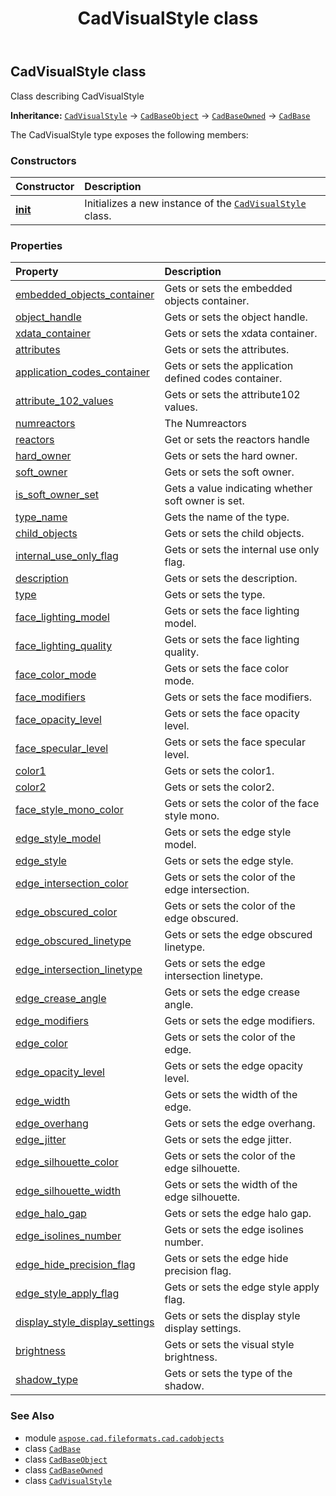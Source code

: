 ﻿---
title: CadVisualStyle class
second_title: Aspose.CAD for Python via .NET API References
description: 
type: docs
weight: 1250
url: /aspose.cad.fileformats.cad.cadobjects/cadvisualstyle/
is_root: false
---

## CadVisualStyle class

Class describing CadVisualStyle



**Inheritance:** [`CadVisualStyle`](/cad/python-net/aspose.cad.fileformats.cad.cadobjects/cadvisualstyle) → 
[`CadBaseObject`](/cad/python-net/aspose.cad.fileformats.cad.cadobjects/cadbaseobject) → 
[`CadBaseOwned`](/cad/python-net/aspose.cad.fileformats.cad.cadobjects/cadbaseowned) → 
[`CadBase`](/cad/python-net/aspose.cad.fileformats.cad.cadobjects/cadbase)



The CadVisualStyle type exposes the following members:

### Constructors
| Constructor | Description |
| :- | :- |
| [__init__](/cad/python-net/aspose.cad.fileformats.cad.cadobjects/cadvisualstyle/__init__/#) | Initializes a new instance of the [`CadVisualStyle`](/cad/python-net/aspose.cad.fileformats.cad.cadobjects/cadvisualstyle) class. |


### Properties
| Property | Description |
| :- | :- |
| [embedded_objects_container](/cad/python-net/aspose.cad.fileformats.cad.cadobjects/cadvisualstyle/embedded_objects_container) | Gets or sets the embedded objects container. |
| [object_handle](/cad/python-net/aspose.cad.fileformats.cad.cadobjects/cadvisualstyle/object_handle) | Gets or sets the object handle. |
| [xdata_container](/cad/python-net/aspose.cad.fileformats.cad.cadobjects/cadvisualstyle/xdata_container) | Gets or sets the xdata container. |
| [attributes](/cad/python-net/aspose.cad.fileformats.cad.cadobjects/cadvisualstyle/attributes) | Gets or sets the attributes. |
| [application_codes_container](/cad/python-net/aspose.cad.fileformats.cad.cadobjects/cadvisualstyle/application_codes_container) | Gets or sets the application defined codes container. |
| [attribute_102_values](/cad/python-net/aspose.cad.fileformats.cad.cadobjects/cadvisualstyle/attribute_102_values) | Gets or sets the attribute102 values. |
| [numreactors](/cad/python-net/aspose.cad.fileformats.cad.cadobjects/cadvisualstyle/numreactors) | The Numreactors |
| [reactors](/cad/python-net/aspose.cad.fileformats.cad.cadobjects/cadvisualstyle/reactors) | Get or sets the reactors handle |
| [hard_owner](/cad/python-net/aspose.cad.fileformats.cad.cadobjects/cadvisualstyle/hard_owner) | Gets or sets the hard owner. |
| [soft_owner](/cad/python-net/aspose.cad.fileformats.cad.cadobjects/cadvisualstyle/soft_owner) | Gets or sets the soft owner. |
| [is_soft_owner_set](/cad/python-net/aspose.cad.fileformats.cad.cadobjects/cadvisualstyle/is_soft_owner_set) | Gets a value indicating whether soft owner is set. |
| [type_name](/cad/python-net/aspose.cad.fileformats.cad.cadobjects/cadvisualstyle/type_name) | Gets the name of the type. |
| [child_objects](/cad/python-net/aspose.cad.fileformats.cad.cadobjects/cadvisualstyle/child_objects) | Gets or sets the child objects. |
| [internal_use_only_flag](/cad/python-net/aspose.cad.fileformats.cad.cadobjects/cadvisualstyle/internal_use_only_flag) | Gets or sets the internal use only flag. |
| [description](/cad/python-net/aspose.cad.fileformats.cad.cadobjects/cadvisualstyle/description) | Gets or sets the description. |
| [type](/cad/python-net/aspose.cad.fileformats.cad.cadobjects/cadvisualstyle/type) | Gets or sets the type. |
| [face_lighting_model](/cad/python-net/aspose.cad.fileformats.cad.cadobjects/cadvisualstyle/face_lighting_model) | Gets or sets the face lighting model. |
| [face_lighting_quality](/cad/python-net/aspose.cad.fileformats.cad.cadobjects/cadvisualstyle/face_lighting_quality) | Gets or sets the face lighting quality. |
| [face_color_mode](/cad/python-net/aspose.cad.fileformats.cad.cadobjects/cadvisualstyle/face_color_mode) | Gets or sets the face color mode. |
| [face_modifiers](/cad/python-net/aspose.cad.fileformats.cad.cadobjects/cadvisualstyle/face_modifiers) | Gets or sets the face modifiers. |
| [face_opacity_level](/cad/python-net/aspose.cad.fileformats.cad.cadobjects/cadvisualstyle/face_opacity_level) | Gets or sets the face opacity level. |
| [face_specular_level](/cad/python-net/aspose.cad.fileformats.cad.cadobjects/cadvisualstyle/face_specular_level) | Gets or sets the face specular level. |
| [color1](/cad/python-net/aspose.cad.fileformats.cad.cadobjects/cadvisualstyle/color1) | Gets or sets the color1. |
| [color2](/cad/python-net/aspose.cad.fileformats.cad.cadobjects/cadvisualstyle/color2) | Gets or sets the color2. |
| [face_style_mono_color](/cad/python-net/aspose.cad.fileformats.cad.cadobjects/cadvisualstyle/face_style_mono_color) | Gets or sets the color of the face style mono. |
| [edge_style_model](/cad/python-net/aspose.cad.fileformats.cad.cadobjects/cadvisualstyle/edge_style_model) | Gets or sets the edge style model. |
| [edge_style](/cad/python-net/aspose.cad.fileformats.cad.cadobjects/cadvisualstyle/edge_style) | Gets or sets the edge style. |
| [edge_intersection_color](/cad/python-net/aspose.cad.fileformats.cad.cadobjects/cadvisualstyle/edge_intersection_color) | Gets or sets the color of the edge intersection. |
| [edge_obscured_color](/cad/python-net/aspose.cad.fileformats.cad.cadobjects/cadvisualstyle/edge_obscured_color) | Gets or sets the color of the edge obscured. |
| [edge_obscured_linetype](/cad/python-net/aspose.cad.fileformats.cad.cadobjects/cadvisualstyle/edge_obscured_linetype) | Gets or sets the edge obscured linetype. |
| [edge_intersection_linetype](/cad/python-net/aspose.cad.fileformats.cad.cadobjects/cadvisualstyle/edge_intersection_linetype) | Gets or sets the edge intersection linetype. |
| [edge_crease_angle](/cad/python-net/aspose.cad.fileformats.cad.cadobjects/cadvisualstyle/edge_crease_angle) | Gets or sets the edge crease angle. |
| [edge_modifiers](/cad/python-net/aspose.cad.fileformats.cad.cadobjects/cadvisualstyle/edge_modifiers) | Gets or sets the edge modifiers. |
| [edge_color](/cad/python-net/aspose.cad.fileformats.cad.cadobjects/cadvisualstyle/edge_color) | Gets or sets the color of the edge. |
| [edge_opacity_level](/cad/python-net/aspose.cad.fileformats.cad.cadobjects/cadvisualstyle/edge_opacity_level) | Gets or sets the edge opacity level. |
| [edge_width](/cad/python-net/aspose.cad.fileformats.cad.cadobjects/cadvisualstyle/edge_width) | Gets or sets the width of the edge. |
| [edge_overhang](/cad/python-net/aspose.cad.fileformats.cad.cadobjects/cadvisualstyle/edge_overhang) | Gets or sets the edge overhang. |
| [edge_jitter](/cad/python-net/aspose.cad.fileformats.cad.cadobjects/cadvisualstyle/edge_jitter) | Gets or sets the edge jitter. |
| [edge_silhouette_color](/cad/python-net/aspose.cad.fileformats.cad.cadobjects/cadvisualstyle/edge_silhouette_color) | Gets or sets the color of the edge silhouette. |
| [edge_silhouette_width](/cad/python-net/aspose.cad.fileformats.cad.cadobjects/cadvisualstyle/edge_silhouette_width) | Gets or sets the width of the edge silhouette. |
| [edge_halo_gap](/cad/python-net/aspose.cad.fileformats.cad.cadobjects/cadvisualstyle/edge_halo_gap) | Gets or sets the edge halo gap. |
| [edge_isolines_number](/cad/python-net/aspose.cad.fileformats.cad.cadobjects/cadvisualstyle/edge_isolines_number) | Gets or sets the edge isolines number. |
| [edge_hide_precision_flag](/cad/python-net/aspose.cad.fileformats.cad.cadobjects/cadvisualstyle/edge_hide_precision_flag) | Gets or sets the edge hide precision flag. |
| [edge_style_apply_flag](/cad/python-net/aspose.cad.fileformats.cad.cadobjects/cadvisualstyle/edge_style_apply_flag) | Gets or sets the edge style apply flag. |
| [display_style_display_settings](/cad/python-net/aspose.cad.fileformats.cad.cadobjects/cadvisualstyle/display_style_display_settings) | Gets or sets the display style display settings. |
| [brightness](/cad/python-net/aspose.cad.fileformats.cad.cadobjects/cadvisualstyle/brightness) | Gets or sets the visual style brightness. |
| [shadow_type](/cad/python-net/aspose.cad.fileformats.cad.cadobjects/cadvisualstyle/shadow_type) | Gets or sets the type of the shadow. |



### See Also
* module [`aspose.cad.fileformats.cad.cadobjects`](..)
* class [`CadBase`](/cad/python-net/aspose.cad.fileformats.cad.cadobjects/cadbase)
* class [`CadBaseObject`](/cad/python-net/aspose.cad.fileformats.cad.cadobjects/cadbaseobject)
* class [`CadBaseOwned`](/cad/python-net/aspose.cad.fileformats.cad.cadobjects/cadbaseowned)
* class [`CadVisualStyle`](/cad/python-net/aspose.cad.fileformats.cad.cadobjects/cadvisualstyle)
